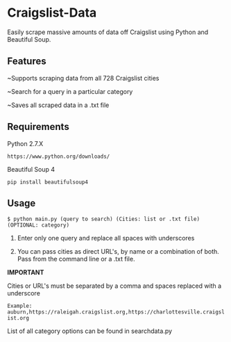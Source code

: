 # Craigslist-Data
Easily scrape massive amounts of data off Craigslist using Python and Beautiful Soup.
## Features 
~Supports scraping data from all 728 Craigslist cities

~Search for a query in a particular category

~Saves all scraped data in a .txt file
## Requirements
Python 2.7.X 

`https://www.python.org/downloads/`

Beautiful Soup 4

`pip install beautifulsoup4`

## Usage
`$ python main.py (query to search) (Cities: list or .txt file) (OPTIONAL: category)`

1. Enter only one query and replace all spaces with underscores 

2. You can pass cities as direct URL's, by name or a combination of both. Pass from the command line or a .txt file.

**IMPORTANT**

Cities or URL's must be separated by a comma and spaces replaced with a underscore

`Example: auburn,https://raleigah.craigslist.org,https://charlottesville.craigslist.org`

List of all category options can be found in searchdata.py




